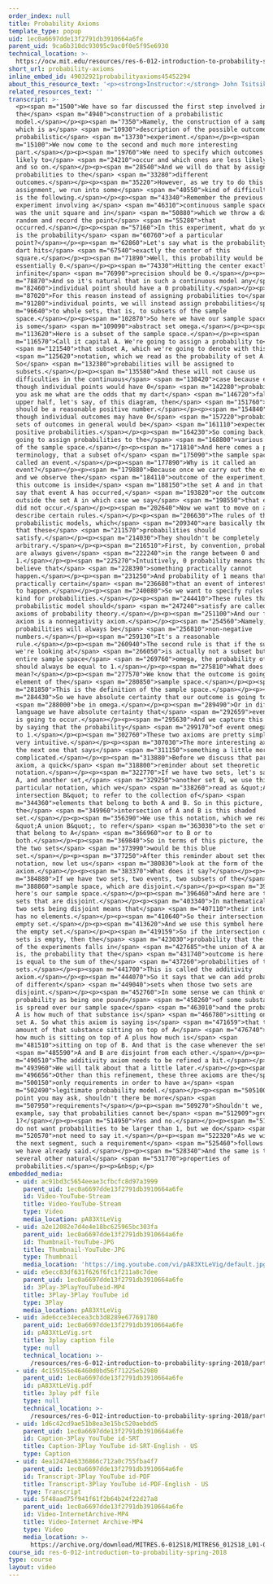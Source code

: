 ```yaml
---
order_index: null
title: Probability Axioms
template_type: popup
uid: 1ec0a6697dde13f2791db3910664a6fe
parent_uid: 9ca6b310dc93095c9ac0f0e5f95e6930
technical_location: >-
  https://ocw.mit.edu/resources/res-6-012-introduction-to-probability-spring-2018/part-i-the-fundamentals/probability-axioms
short_url: probability-axioms
inline_embed_id: 49032921probabilityaxioms45452294
about_this_resource_text: '<p><strong>Instructor:</strong> John Tsitsiklis</p>'
related_resources_text: ''
transcript: >-
  <p><span m="1500">We have so far discussed the first step involved in
  the</span> <span m="4940">construction of a probabilistic
  model.</span></p><p><span m="7350">Namely, the construction of a sample space,
  which is a</span> <span m="10930">description of the possible outcomes of a
  probabilistic</span> <span m="13730">experiment.</span></p><p><span
  m="15100">We now come to the second and much more interesting
  part.</span></p><p><span m="19760">We need to specify which outcomes are more
  likely to</span> <span m="24210">occur and which ones are less likely to occur
  and so on.</span></p><p><span m="28540">And we will do that by assigning
  probabilities to the</span> <span m="33280">different
  outcomes.</span></p><p><span m="35220">However, as we try to do this
  assignment, we run into some</span> <span m="40550">kind of difficulty, which
  is the following.</span></p><p><span m="43340">Remember the previous
  experiment involving a</span> <span m="46310">continuous sample space, which
  was the unit square and in</span> <span m="50880">which we throw a dart at
  random and record the point</span> <span m="55280">that
  occurred.</span></p><p><span m="57160">In this experiment, what do you think
  is the probability</span> <span m="60760">of a particular
  point?</span></p><p><span m="62860">Let's say what is the probability that my
  dart hits</span> <span m="67540">exactly the center of this
  square.</span></p><p><span m="71890">Well, this probability would be
  essentially 0.</span></p><p><span m="74330">Hitting the center exactly with
  infinite</span> <span m="76990">precision should be 0.</span></p><p><span
  m="78870">And so it's natural that in such a continuous model any</span> <span
  m="82460">individual point should have a 0 probability.</span></p><p><span
  m="87020">For this reason instead of assigning probabilities to</span> <span
  m="91280">individual points, we will instead assign probabilities</span> <span
  m="96640">to whole sets, that is, to subsets of the sample
  space.</span></p><p><span m="102870">So here we have our sample space, which
  is some</span> <span m="109090">abstract set omega.</span></p><p><span
  m="113620">Here is a subset of the sample space.</span></p><p><span
  m="116570">Call it capital A. We're going to assign a probability to</span>
  <span m="121540">that subset A, which we're going to denote with this</span>
  <span m="125620">notation, which we read as the probability of set A.
  So</span> <span m="132380">probabilities will be assigned to
  subsets.</span></p><p><span m="135580">And these will not cause us
  difficulties in the continuous</span> <span m="138420">case because even
  though individual points would have 0</span> <span m="142280">probability, if
  you ask me what are the odds that my dart</span> <span m="146720">falls in the
  upper half, let's say, of this diagram, then</span> <span m="151760">that
  should be a reasonable positive number.</span></p><p><span m="154840">So even
  though individual outcomes may have 0</span> <span m="157220">probabilities,
  sets of outcomes in general would be</span> <span m="161110">expected to have
  positive probabilities.</span></p><p><span m="164230">So coming back, we're
  going to assign probabilities to the</span> <span m="168800">various subsets
  of the sample space.</span></p><p><span m="171810">And here comes a piece of
  terminology, that a subset of</span> <span m="175090">the sample space is
  called an event.</span></p><p><span m="177890">Why is it called an
  event?</span></p><p><span m="179880">Because once we carry out the experiment
  and we observe the</span> <span m="184110">outcome of the experiment, either
  this outcome is inside</span> <span m="188150">the set A and in that case we
  say that event A has occurred,</span> <span m="193820">or the outcome falls
  outside the set A in which case we say</span> <span m="198550">that event A
  did not occur.</span></p><p><span m="202640">Now we want to move on and
  describe certain rules.</span></p><p><span m="206630">The rules of the game in
  probabilistic models, which</span> <span m="209340">are basically the rules
  that these</span> <span m="211570">probabilities should
  satisfy.</span></p><p><span m="214030">They shouldn't be completely
  arbitrary.</span></p><p><span m="216510">First, by convention, probabilities
  are always given</span> <span m="222240">in the range between 0 and
  1.</span></p><p><span m="225270">Intuitively, 0 probability means that we
  believe that</span> <span m="228390">something practically cannot
  happen.</span></p><p><span m="231250">And probability of 1 means that we're
  practically certain</span> <span m="236680">that an event of interest is going
  to happen.</span></p><p><span m="240080">So we want to specify rules of these
  kind for probabilities.</span></p><p><span m="244410">These rules that any
  probabilistic model should</span> <span m="247240">satisfy are called the
  axioms of probability theory.</span></p><p><span m="251100">And our first
  axiom is a nonnegativity axiom.</span></p><p><span m="254560">Namely,
  probabilities will always be</span> <span m="256810">non-negative
  numbers.</span></p><p><span m="259130">It's a reasonable
  rule.</span></p><p><span m="260940">The second rule is that if the subset that
  we're looking at</span> <span m="266050">is actually not a subset but is the
  entire sample space</span> <span m="269760">omega, the probability of it
  should always be equal to 1.</span></p><p><span m="275810">What does that
  mean?</span></p><p><span m="277570">We know that the outcome is going to be an
  element of the</span> <span m="280850">sample space.</span></p><p><span
  m="281850">This is the definition of the sample space.</span></p><p><span
  m="284430">So we have absolute certainty that our outcome is going to</span>
  <span m="288000">be in omega.</span></p><p><span m="289490">Or in different
  language we have absolute certainty that</span> <span m="292659">event omega
  is going to occur.</span></p><p><span m="295630">And we capture this certainty
  by saying that the probability</span> <span m="299170">of event omega is equal
  to 1.</span></p><p><span m="302760">These two axioms are pretty simple and
  very intuitive.</span></p><p><span m="307030">The more interesting axiom is
  the next one that says</span> <span m="311150">something a little more
  complicated.</span></p><p><span m="313880">Before we discuss that particular
  axiom, a quick</span> <span m="318800">reminder about set theoretic
  notation.</span></p><p><span m="322770">If we have two sets, let's say a set
  A, and another set,</span> <span m="329250">another set B, we use this
  particular notation, which we</span> <span m="338260">read as &quot;A
  intersection B&quot; to refer to the collection of</span> <span
  m="344360">elements that belong to both A and B. So in this picture,
  the</span> <span m="349960">intersection of A and B is this shaded
  set.</span></p><p><span m="356390">We use this notation, which we read as
  &quot;A union B&quot;, to refer</span> <span m="363030">to the set of elements
  that belong to A</span> <span m="366960">or to B or to
  both.</span></p><p><span m="369840">So in terms of this picture, the union of
  the two sets</span> <span m="373990">would be this blue
  set.</span></p><p><span m="377250">After this reminder about set theoretic
  notation, now let us</span> <span m="380830">look at the form of the third
  axiom.</span></p><p><span m="383370">What does it say?</span></p><p><span
  m="384880">If we have two sets, two events, two subsets of the</span> <span
  m="388860">sample space, which are disjoint.</span></p><p><span m="393480">So
  here's our sample space.</span></p><p><span m="396460">And here are the two
  sets that are disjoint.</span></p><p><span m="403340">In mathematical terms,
  two sets being disjoint means that</span> <span m="407110">their intersection
  has no elements.</span></p><p><span m="410640">So their intersection is the
  empty set.</span></p><p><span m="413620">And we use this symbol here to denote
  the empty set.</span></p><p><span m="419159">So if the intersection of two
  sets is empty, then the</span> <span m="423030">probability that the outcome
  of the experiments falls in</span> <span m="427685">the union of A and B, that
  is, the probability that the</span> <span m="431740">outcome is here or there,
  is equal to the sum of the</span> <span m="437260">probabilities of these two
  sets.</span></p><p><span m="441700">This is called the additivity
  axiom.</span></p><p><span m="444070">So it says that we can add probabilities
  of different</span> <span m="449040">sets when those two sets are
  disjoint.</span></p><p><span m="452760">In some sense we can think of
  probability as being one pound</span> <span m="458260">of some substance which
  is spread over our sample space</span> <span m="463010">and the probability of
  A is how much of that substance is</span> <span m="466780">sitting on top of a
  set A. So what this axiom is saying is</span> <span m="471659">that the total
  amount of that substance sitting on top of A</span> <span m="476740">and B is
  how much is sitting on top of A plus how much is</span> <span
  m="481510">sitting on top of B. And that is the case whenever the sets</span>
  <span m="485590">A and B are disjoint from each other.</span></p><p><span
  m="490510">The additivity axiom needs to be refined a bit.</span></p><p><span
  m="493960">We will talk about that a little later.</span></p><p><span
  m="496656">Other than this refinement, these three axioms are the</span> <span
  m="500150">only requirements in order to have a</span> <span
  m="502490">legitimate probability model.</span></p><p><span m="505100">At this
  point you may ask, shouldn't there be more</span> <span
  m="507950">requirements?</span></p><p><span m="509270">Shouldn't we, for
  example, say that probabilities cannot be</span> <span m="512909">greater than
  1?</span></p><p><span m="514950">Yes and no.</span></p><p><span m="516760">We
  do not want probabilities to be larger than 1, but we do</span> <span
  m="520570">not need to say it.</span></p><p><span m="522320">As we will see in
  the next segment, such a requirement</span> <span m="525460">follows from what
  we have already said.</span></p><p><span m="528340">And the same is true for
  several other natural</span> <span m="531770">properties of
  probabilities.</span></p><p>&nbsp;</p>
embedded_media:
  - uid: ac91bd3c5654eeae3cfbcfc8d97a3999
    parent_uid: 1ec0a6697dde13f2791db3910664a6fe
    id: Video-YouTube-Stream
    title: Video-YouTube-Stream
    type: Video
    media_location: pA83XtLeVig
  - uid: a2e12082e7d4e4e18bc625965bc303fa
    parent_uid: 1ec0a6697dde13f2791db3910664a6fe
    id: Thumbnail-YouTube-JPG
    title: Thumbnail-YouTube-JPG
    type: Thumbnail
    media_location: 'https://img.youtube.com/vi/pA83XtLeVig/default.jpg'
  - uid: e5ecc83df631f626f6fc1f211a8c7dee
    parent_uid: 1ec0a6697dde13f2791db3910664a6fe
    id: 3Play-3PlayYouTubeid-MP4
    title: 3Play-3Play YouTube id
    type: 3Play
    media_location: pA83XtLeVig
  - uid: ade6cce34ecea3cb3d8289e677691780
    parent_uid: 1ec0a6697dde13f2791db3910664a6fe
    id: pA83XtLeVig.srt
    title: 3play caption file
    type: null
    technical_location: >-
      /resources/res-6-012-introduction-to-probability-spring-2018/part-i-the-fundamentals/probability-axioms/pA83XtLeVig.srt
  - uid: 4c159155e46460d0bd56f71225e52980
    parent_uid: 1ec0a6697dde13f2791db3910664a6fe
    id: pA83XtLeVig.pdf
    title: 3play pdf file
    type: null
    technical_location: >-
      /resources/res-6-012-introduction-to-probability-spring-2018/part-i-the-fundamentals/probability-axioms/pA83XtLeVig.pdf
  - uid: 1d6c42cd9ae51b8ea3e15bc520aebdd5
    parent_uid: 1ec0a6697dde13f2791db3910664a6fe
    id: Caption-3Play YouTube id-SRT
    title: Caption-3Play YouTube id-SRT-English - US
    type: Caption
  - uid: 4ea12474e6336866c712a0c755fba4f7
    parent_uid: 1ec0a6697dde13f2791db3910664a6fe
    id: Transcript-3Play YouTube id-PDF
    title: Transcript-3Play YouTube id-PDF-English - US
    type: Transcript
  - uid: 5f48aad75f941f61f2b64b24f22d27a8
    parent_uid: 1ec0a6697dde13f2791db3910664a6fe
    id: Video-InternetArchive-MP4
    title: Video-Internet Archive-MP4
    type: Video
    media_location: >-
      https://archive.org/download/MITRES.6-012S18/MITRES6_012S18_L01-04_300k.mp4
course_id: res-6-012-introduction-to-probability-spring-2018
type: course
layout: video
---
```

